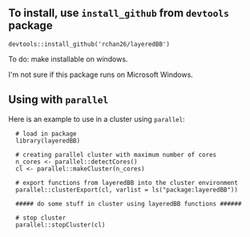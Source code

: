 ## To install, use `install_github` from `devtools` package

```
devtools::install_github('rchan26/layeredBB')
```

To do: make installable on windows.

I'm not sure if this package runs on Microsoft Windows. 

## Using with `parallel`

Here is an example to use in a cluster using `parallel`:

```
  # load in package
  library(layeredBB)

  # creating parallel cluster with maximum number of cores
  n_cores <- parallel::detectCores()
  cl <- parallel::makeCluster(n_cores)
  
  # export functions from layeredBB into the cluster environment
  parallel::clusterExport(cl, varlist = ls("package:layeredBB"))
  
  ##### do some stuff in cluster using layeredBB functions ######
  
  # stop cluster
  parallel::stopCluster(cl)
```

